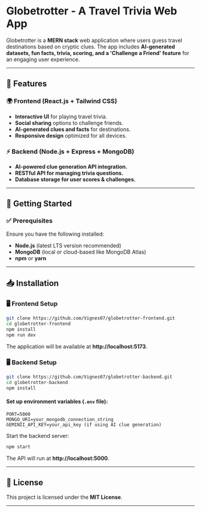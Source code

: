 # Globetrotter - A Travel Trivia Web App

Globetrotter is a **MERN stack** web application where users guess travel destinations based on cryptic clues. The app includes **AI-generated datasets, fun facts, trivia, scoring, and a 'Challenge a Friend' feature** for an engaging user experience.

---

## 🚀 Features

### 🌍 Frontend (React.js + Tailwind CSS)
- **Interactive UI** for playing travel trivia.
- **Social sharing** options to challenge friends.
- **AI-generated clues and facts** for destinations.
- **Responsive design** optimized for all devices.

### ⚡ Backend (Node.js + Express + MongoDB)
- **AI-powered clue generation API integration.**
- **RESTful API for managing trivia questions.**
- **Database storage for user scores & challenges.**

---

## 📌 Getting Started

### ✅ Prerequisites
Ensure you have the following installed:
- **Node.js** (latest LTS version recommended)
- **MongoDB** (local or cloud-based like MongoDB Atlas)
- **npm** or **yarn**

---

## 📥 Installation

### 🖥️ Frontend Setup
```bash
git clone https://github.com/Vignes07/globetrotter-frontend.git
cd globetrotter-frontend
npm install
npm run dev
```
The application will be available at **http://localhost:5173**.

### 🖥️ Backend Setup
```bash
git clone https://github.com/Vignes07/globetrotter-backend.git
cd globetrotter-backend
npm install
```
#### Set up environment variables (`.env` file):
```env
PORT=5000
MONGO_URI=your_mongodb_connection_string
GEMINII_API_KEY=your_api_key (if using AI clue generation)
```
Start the backend server:
```bash
npm start
```
The API will run at **http://localhost:5000**.

---

## 📄 License
This project is licensed under the **MIT License**.

---


